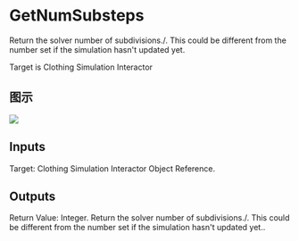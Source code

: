 # GetNumSubsteps

Return the solver number of subdivisions./. This could be different from the number set if the simulation hasn't updated yet.

Target is Clothing Simulation Interactor

## 图示

![]($-20221218-18180296.png)

## Inputs

Target: Clothing Simulation Interactor Object Reference.  

## Outputs

Return Value: Integer. Return the solver number of subdivisions./. This could be different from the number set if the simulation hasn't updated yet..

